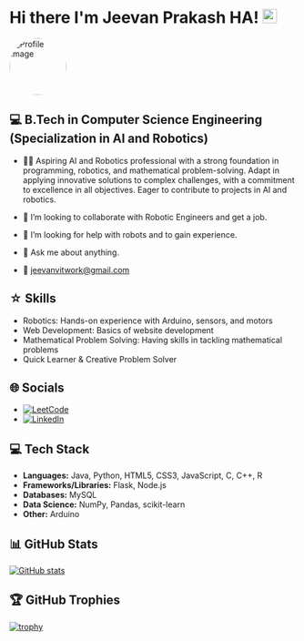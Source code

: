 # Hi there I'm Jeevan Prakash HA! <img src="https://media.giphy.com/media/hvRJCLFzcasrR4ia7z/giphy.gif" width="25px"> 

<img src="https://media.licdn.com/dms/image/D5635AQHQQ3OPzf6J9g/profile-framedphoto-shrink_400_400/0/1707316331213?e=1710090000&v=beta&t=TlPjC-mOPz98Wnd5hCZvD5t6Nu1tFOFZWuFwM5zSNzk" alt="Profile Image" style="border-radius: 100%; width: 100px; height: 100px;">

## 💻 B.Tech in Computer Science Engineering (Specialization in AI and Robotics)

- 🧑‍💻 Aspiring AI and Robotics professional with a strong foundation in programming, robotics, and mathematical problem-solving. Adapt in applying innovative solutions to complex challenges, with a commitment to excellence in all objectives. Eager to contribute to projects in AI and robotics.
  
- 👯 I’m looking to collaborate with Robotic Engineers and get a job.

- 🤔 I’m looking for help with robots and to gain experience.

- 💬 Ask me about anything.

- 📩 jeevanvitwork@gmail.com

## ☆ Skills
  - Robotics: Hands-on experience with Arduino, sensors, and motors
  - Web Development: Basics of website development
  - Mathematical Problem Solving: Having skills in tackling mathematical problems
  - Quick Learner & Creative Problem Solver

## 🌐 Socials
- [![LeetCode](https://img.shields.io/badge/LeetCode-jeevanvitwork-green)](https://leetcode.com/jeevanvitwork)
- [![LinkedIn](https://img.shields.io/badge/LinkedIn-jeevan--prakash-blue)](https://www.linkedin.com/in/jeevan-prakash-b3846a211)

## 💻 Tech Stack
- **Languages:** Java, Python, HTML5, CSS3, JavaScript, C, C++, R
- **Frameworks/Libraries:**  Flask, Node.js
- **Databases:**  MySQL
- **Data Science:** NumPy, Pandas, scikit-learn
- **Other:** Arduino

## 📊 GitHub Stats
[![GitHub stats](https://github-readme-stats.vercel.app/api?username=jeevanprakashha&show_icons=true&theme=radical)](https://github.com/jeevanprakashha)

## 🏆 GitHub Trophies
[![trophy](https://github-profile-trophy.vercel.app/?username=jeevanprakashha&theme=dracula)](https://github.com/ryo-ma/github-profile-trophy)

